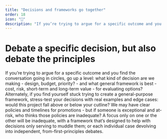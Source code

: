 ```yaml
---
title: "Decisions and frameworks go together"
order: 18
icon: "📝"
description: "If you’re trying to argue for a specific outcome and you find the conversation going in circles, step back: what kind of decision are we making - design, budget, priority? - and what general framework is best - cost, risk, short-term and long-term value - for evaluating options? Or, if you find yourself stuck on a general-purpose framework, stress-test with real examples and edge cases: would *this project* fall above your cutline? We may have clear policies and timelines for promotions - but do they work when someone is exceptional and at-risk? A focus only on single decisions or frameworks alone will be inadequate, with an untested framework muddling decisions; or each individual case devolving into independent, from-first-principles debates."
---
```


# Debate a specific decision, but also debate the principles

If you’re trying to argue for a specific outcome and you find the conversation going in circles, go up a level: what kind of decision are we making - design, budget, priority? - and what general framework is best - cost, risk, short-term and long-term value - for evaluating options? Alternately, if you find yourself stuck trying to create a general-purpose framework, stress-test your decisions with real examples and edge cases: would this project fall above or below your cutline? We may have clear policies and timelines for promotions - but if someone is exceptional and at-risk, who thinks those policies are inadequate? A focus only on one or the other will be inadequate, with a framework that’s designed to help with decisions only serving to muddle them; or each individual case devolving into independent, from-first-principles debates.